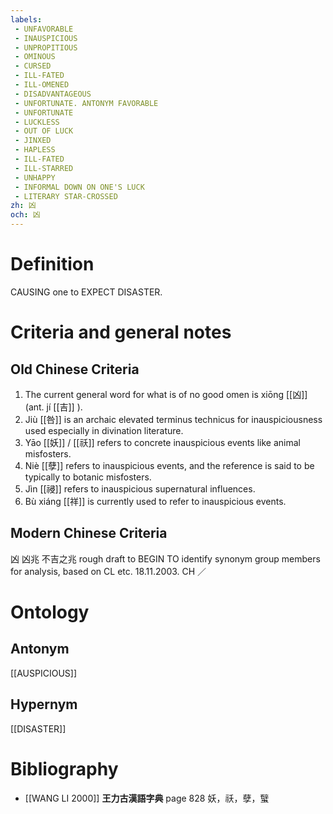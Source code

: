 ```yaml
---
labels: 
 - UNFAVORABLE
 - INAUSPICIOUS
 - UNPROPITIOUS
 - OMINOUS
 - CURSED
 - ILL-FATED
 - ILL-OMENED
 - DISADVANTAGEOUS
 - UNFORTUNATE. ANTONYM FAVORABLE
 - UNFORTUNATE
 - LUCKLESS
 - OUT OF LUCK
 - JINXED
 - HAPLESS
 - ILL-FATED
 - ILL-STARRED
 - UNHAPPY
 - INFORMAL DOWN ON ONE'S LUCK
 - LITERARY STAR-CROSSED
zh: 凶
och: 凶
---
```


# Definition
CAUSING one to EXPECT DISASTER.
# Criteria and general notes
## Old Chinese Criteria
1. The current general word for what is of no good omen is xiōng [[凶]] (ant. jí [[吉]] ).
2. Jiù [[咎]] is an archaic elevated terminus technicus for inauspiciousness used especially in divination literature.
3. Yāo [[妖]] / [[祅]] refers to concrete inauspicious events like animal misfosters.
4. Niè [[孽]] refers to inauspicious events, and the reference is said to be typically to botanic misfosters.
5. Jìn [[祲]] refers to inauspicious supernatural influences.
6. Bù xiáng [[祥]] is currently used to refer to inauspicious events.
## Modern Chinese Criteria
凶
凶兆
不吉之兆
rough draft to BEGIN TO identify synonym group members for analysis, based on CL etc. 18.11.2003. CH ／
# Ontology

## Antonym
[[AUSPICIOUS]]
## Hypernym
[[DISASTER]]
# Bibliography
- [[WANG LI 2000]]
**王力古漢語字典** page 828
妖，祅，孽，蠥